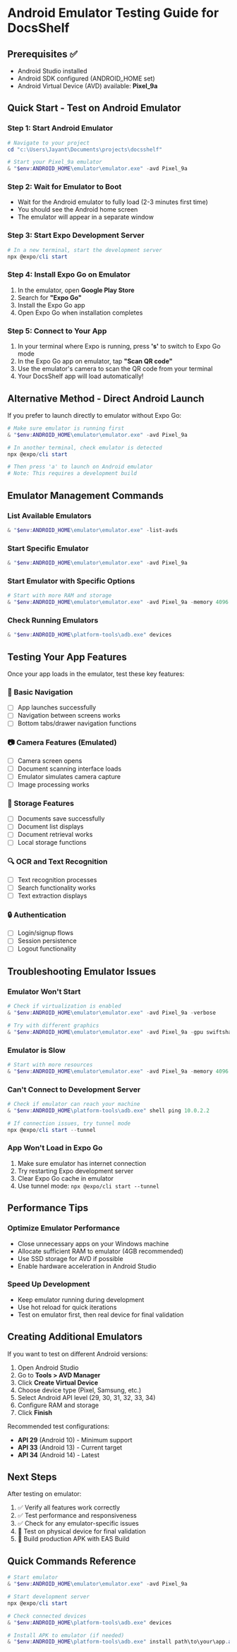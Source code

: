 # Android Emulator Testing Guide for DocsShelf

## Prerequisites ✅

- Android Studio installed
- Android SDK configured (ANDROID_HOME set)
- Android Virtual Device (AVD) available: **Pixel_9a**

## Quick Start - Test on Android Emulator

### Step 1: Start Android Emulator

```powershell
# Navigate to your project
cd "c:\Users\Jayant\Documents\projects\docsshelf"

# Start your Pixel_9a emulator
& "$env:ANDROID_HOME\emulator\emulator.exe" -avd Pixel_9a
```

### Step 2: Wait for Emulator to Boot

- Wait for the Android emulator to fully load (2-3 minutes first time)
- You should see the Android home screen
- The emulator will appear in a separate window

### Step 3: Start Expo Development Server

```powershell
# In a new terminal, start the development server
npx @expo/cli start
```

### Step 4: Install Expo Go on Emulator

1. In the emulator, open **Google Play Store**
2. Search for **"Expo Go"**
3. Install the Expo Go app
4. Open Expo Go when installation completes

### Step 5: Connect to Your App

1. In your terminal where Expo is running, press **'s'** to switch to Expo Go mode
2. In the Expo Go app on emulator, tap **"Scan QR code"**
3. Use the emulator's camera to scan the QR code from your terminal
4. Your DocsShelf app will load automatically!

## Alternative Method - Direct Android Launch

If you prefer to launch directly to emulator without Expo Go:

```powershell
# Make sure emulator is running first
& "$env:ANDROID_HOME\emulator\emulator.exe" -avd Pixel_9a

# In another terminal, check emulator is detected
npx @expo/cli start

# Then press 'a' to launch on Android emulator
# Note: This requires a development build
```

## Emulator Management Commands

### List Available Emulators

```powershell
& "$env:ANDROID_HOME\emulator\emulator.exe" -list-avds
```

### Start Specific Emulator

```powershell
& "$env:ANDROID_HOME\emulator\emulator.exe" -avd Pixel_9a
```

### Start Emulator with Specific Options

```powershell
# Start with more RAM and storage
& "$env:ANDROID_HOME\emulator\emulator.exe" -avd Pixel_9a -memory 4096 -partition-size 2048
```

### Check Running Emulators

```powershell
& "$env:ANDROID_HOME\platform-tools\adb.exe" devices
```

## Testing Your App Features

Once your app loads in the emulator, test these key features:

### 📱 Basic Navigation

- [ ] App launches successfully
- [ ] Navigation between screens works
- [ ] Bottom tabs/drawer navigation functions

### 📷 Camera Features (Emulated)

- [ ] Camera screen opens
- [ ] Document scanning interface loads
- [ ] Emulator simulates camera capture
- [ ] Image processing works

### 💾 Storage Features

- [ ] Documents save successfully
- [ ] Document list displays
- [ ] Document retrieval works
- [ ] Local storage functions

### 🔍 OCR and Text Recognition

- [ ] Text recognition processes
- [ ] Search functionality works
- [ ] Text extraction displays

### 🔒 Authentication

- [ ] Login/signup flows
- [ ] Session persistence
- [ ] Logout functionality

## Troubleshooting Emulator Issues

### Emulator Won't Start

```powershell
# Check if virtualization is enabled
& "$env:ANDROID_HOME\emulator\emulator.exe" -avd Pixel_9a -verbose

# Try with different graphics
& "$env:ANDROID_HOME\emulator\emulator.exe" -avd Pixel_9a -gpu swiftshader_indirect
```

### Emulator is Slow

```powershell
# Start with more resources
& "$env:ANDROID_HOME\emulator\emulator.exe" -avd Pixel_9a -memory 4096 -cores 4
```

### Can't Connect to Development Server

```powershell
# Check if emulator can reach your machine
& "$env:ANDROID_HOME\platform-tools\adb.exe" shell ping 10.0.2.2

# If connection issues, try tunnel mode
npx @expo/cli start --tunnel
```

### App Won't Load in Expo Go

1. Make sure emulator has internet connection
2. Try restarting Expo development server
3. Clear Expo Go cache in emulator
4. Use tunnel mode: `npx @expo/cli start --tunnel`

## Performance Tips

### Optimize Emulator Performance

- Close unnecessary apps on your Windows machine
- Allocate sufficient RAM to emulator (4GB recommended)
- Use SSD storage for AVD if possible
- Enable hardware acceleration in Android Studio

### Speed Up Development

- Keep emulator running during development
- Use hot reload for quick iterations
- Test on emulator first, then real device for final validation

## Creating Additional Emulators

If you want to test on different Android versions:

1. Open Android Studio
2. Go to **Tools > AVD Manager**
3. Click **Create Virtual Device**
4. Choose device type (Pixel, Samsung, etc.)
5. Select Android API level (29, 30, 31, 32, 33, 34)
6. Configure RAM and storage
7. Click **Finish**

Recommended test configurations:

- **API 29** (Android 10) - Minimum support
- **API 33** (Android 13) - Current target
- **API 34** (Android 14) - Latest

## Next Steps

After testing on emulator:

1. ✅ Verify all features work correctly
2. ✅ Test performance and responsiveness
3. ✅ Check for any emulator-specific issues
4. 🔄 Test on physical device for final validation
5. 🚀 Build production APK with EAS Build

## Quick Commands Reference

```powershell
# Start emulator
& "$env:ANDROID_HOME\emulator\emulator.exe" -avd Pixel_9a

# Start development server
npx @expo/cli start

# Check connected devices
& "$env:ANDROID_HOME\platform-tools\adb.exe" devices

# Install APK to emulator (if needed)
& "$env:ANDROID_HOME\platform-tools\adb.exe" install path\to\your\app.apk
```
